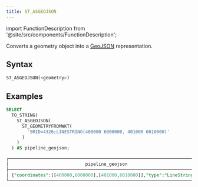```yaml
---
title: ST_ASGEOJSON
---
```

import FunctionDescription from '@site/src/components/FunctionDescription';

<FunctionDescription description="Introduced or updated: v1.2.427"/>

Converts a geometry object into a [GeoJSON](https://geojson.org/) representation.

## Syntax

```sql
ST_ASGEOJSON(<geometry>)
```

## Examples

```sql
SELECT
  TO_STRING(
    ST_ASGEOJSON(
      ST_GEOMETRYFROMWKT(
        'SRID=4326;LINESTRING(400000 6000000, 401000 6010000)'
      )
    )
  ) AS pipeline_geojson;

┌─────────────────────────────────────────────────────────────────────────┐
│                             pipeline_geojson                            │
├─────────────────────────────────────────────────────────────────────────┤
│ {"coordinates":[[400000,6000000],[401000,6010000]],"type":"LineString"} │
└─────────────────────────────────────────────────────────────────────────┘
```